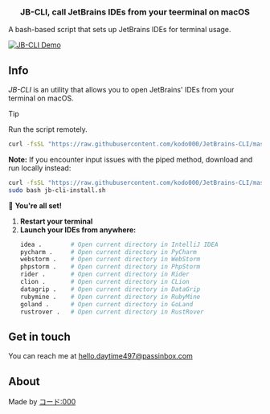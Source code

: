 <div align="center">
  <h3>JB-CLI, call JetBrains IDEs from your teerminal on macOS</h3>
</div>

A bash-based script that sets up JetBrains IDEs for terminal usage.

[![JB-CLI Demo](https://asciinema.org/a/VUqcxynEWHsrespRvlICQ9.svg?size=small)](https://asciinema.org/a/VUqcxynEWHsresXSDpRvlICQ9)

## Info
*JB-CLI* is an utility that allows you to open JetBrains' IDEs from your terminal on macOS.

> [!TIP]
> Run the script remotely.
> 
> ```bash
> curl -fsSL "https://raw.githubusercontent.com/kodo000/JetBrains-CLI/master/main.sh" | sudo bash
> ```
> 
> **Note:** If you encounter input issues with the piped method, download and run locally instead:
> ```bash
> curl -fsSL "https://raw.githubusercontent.com/kodo000/JetBrains-CLI/master/main.sh" -o jb-cli.sh
> sudo bash jb-cli-install.sh
> ```
>
> 🚀 **You're all set!**
> 
> 1. **Restart your terminal**
> 2. **Launch your IDEs from anywhere:**
>    ```bash
>    idea .        # Open current directory in IntelliJ IDEA
>    pycharm .     # Open current directory in PyCharm
>    webstorm .    # Open current directory in WebStorm
>    phpstorm .    # Open current directory in PhpStorm
>    rider .       # Open current directory in Rider
>    clion .       # Open current directory in CLion
>    datagrip .    # Open current directory in DataGrip
>    rubymine .    # Open current directory in RubyMine
>    goland .      # Open current directory in GoLand
>    rustrover .   # Open current directory in RustRover
>    ```

## Get in touch
You can reach me at hello.daytime497@passinbox.com

## About
Made by [コード:000](https://github.com/kodo000)
